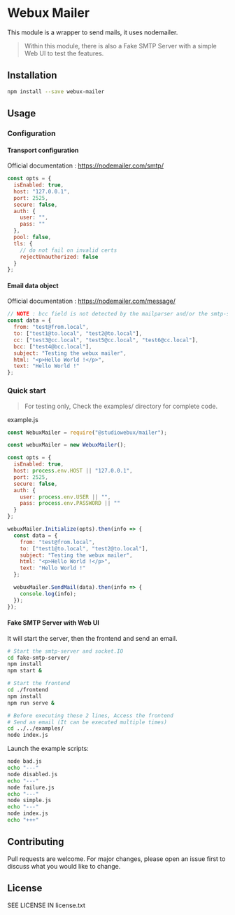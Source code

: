 # Webux Mailer

This module is a wrapper to send mails, it uses nodemailer.

> Within this module, there is also a Fake SMTP Server with a simple Web UI to test the features.

## Installation

```bash
npm install --save webux-mailer
```

## Usage

### Configuration

#### Transport configuration

Official documentation : https://nodemailer.com/smtp/

```javascript
const opts = {
  isEnabled: true,
  host: "127.0.0.1",
  port: 2525,
  secure: false,
  auth: {
    user: "",
    pass: ""
  },
  pool: false,
  tls: {
    // do not fail on invalid certs
    rejectUnauthorized: false
  }
};
```

#### Email data object

Official documentation : https://nodemailer.com/message/

```javascript
// NOTE : bcc field is not detected by the mailparser and/or the smtp-server
const data = {
  from: "test@from.local",
  to: ["test1@to.local", "test2@to.local"],
  cc: ["test3@cc.local", "test5@cc.local", "test6@cc.local"],
  bcc: ["test4@bcc.local"],
  subject: "Testing the webux mailer",
  html: "<p>Hello World !</p>",
  text: "Hello World !"
};
```

### Quick start

> For testing only, Check the examples/ directory for complete code.

example.js

```javascript
const WebuxMailer = require("@studiowebux/mailer");

const webuxMailer = new WebuxMailer();

const opts = {
  isEnabled: true,
  host: process.env.HOST || "127.0.0.1",
  port: 2525,
  secure: false,
  auth: {
    user: process.env.USER || "",
    pass: process.env.PASSWORD || ""
  }
};

webuxMailer.Initialize(opts).then(info => {
  const data = {
    from: "test@from.local",
    to: ["test1@to.local", "test2@to.local"],
    subject: "Testing the webux mailer",
    html: "<p>Hello World !</p>",
    text: "Hello World !"
  };

  webuxMailer.SendMail(data).then(info => {
    console.log(info);
  });
});
```

#### Fake SMTP Server with Web UI

It will start the server, then the frontend and send an email.

```bash
# Start the smtp-server and socket.IO
cd fake-smtp-server/
npm install
npm start &

# Start the frontend
cd ./frontend
npm install
npm run serve &

# Before executing these 2 lines, Access the frontend
# Send an email (It can be executed multiple times)
cd ../../examples/
node index.js
```

Launch the example scripts:

```bash
node bad.js
echo "---"
node disabled.js
echo "---"
node failure.js
echo "---"
node simple.js
echo "---"
node index.js
echo "+++"
```

## Contributing

Pull requests are welcome. For major changes, please open an issue first to discuss what you would like to change.

## License

SEE LICENSE IN license.txt
